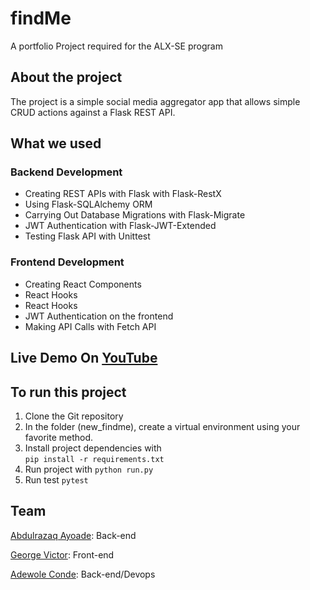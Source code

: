 # findMe

A portfolio Project required for the ALX-SE program

## About the project

The project is a simple social media aggregator app that allows simple CRUD actions against a Flask REST API.

## What we used

### Backend Development

- Creating REST APIs with Flask with Flask-RestX
- Using Flask-SQLAlchemy ORM
- Carrying Out Database Migrations with Flask-Migrate
- JWT Authentication with Flask-JWT-Extended
- Testing Flask API with Unittest

### Frontend Development

- Creating React Components
- React Hooks
- React Hooks
- JWT Authentication on the frontend
- Making API Calls with Fetch API

## Live Demo On [YouTube](https://youtu.be/qia7FdQhqDA)

## To run this project

1. Clone the Git repository
2. In the folder (new_findme), create a virtual environment using your favorite method.
3. Install project dependencies with  
``
pip install -r requirements.txt
``
4. Run project with
``
python run.py
``
5. Run test
``
pytest
``

## Team

[Abdulrazaq Ayoade](https://github.com/AYcrown77): Back-end

[George Victor](https://github.com/Bro-vick): Front-end

[Adewole Conde](https://github.com/phatboislym): Back-end/Devops
